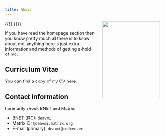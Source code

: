 ```yaml
---
title: About
---
```


{{<bruh>}}
<img src="/img/about_profile_picture.jpg" width=188 height=251 style="float:right;gap;margin-left:20px">
{{</bruh>}}

If you have read the homepage section then you know pretty much all there is to know about me, anything here is just extra information and methods of getting a-hold of me.

## Curriculum Vitae

You can find a copy of my CV [here]().

## Contact information

I primarily check BNET and Matrix.

* [BNET](/projects/bonobonet) (IRC): `deavmi`
* Matrix ID: `@deavmi:matrix.org`
* E-mail (primary): `deavmi@redxen.eu`